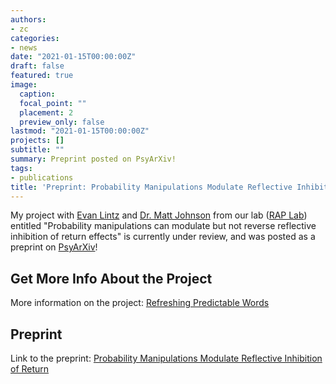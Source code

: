 ```yaml
---
authors:
- zc
categories:
- news
date: "2021-01-15T00:00:00Z"
draft: false
featured: true
image:
  caption:
  focal_point: ""
  placement: 2
  preview_only: false
lastmod: "2021-01-15T00:00:00Z"
projects: []
subtitle: ""
summary: Preprint posted on PsyArXiv!
tags:
- publications
title: 'Preprint: Probability Manipulations Modulate Reflective Inhibition of Return'
---
```


My project with [Evan Lintz](/author/evan-n.-lintz/) and [Dr. Matt Johnson](/author/matthew-r.-johnson-phd/) from our lab ([RAP Lab](https://raplab.rocks)) entitled "Probability manipulations can modulate but not reverse reflective inhibition of return effects" is currently under review, and was posted as a preprint on [PsyArXiv](https://psyarxiv.com/)!

## Get More Info About the Project
More information on the project: [Refreshing Predictable Words](/project/freshprime/)

## Preprint
Link to the preprint: [Probability Manipulations Modulate Reflective Inhibition of Return](https://psyarxiv.com/cs5q3)
